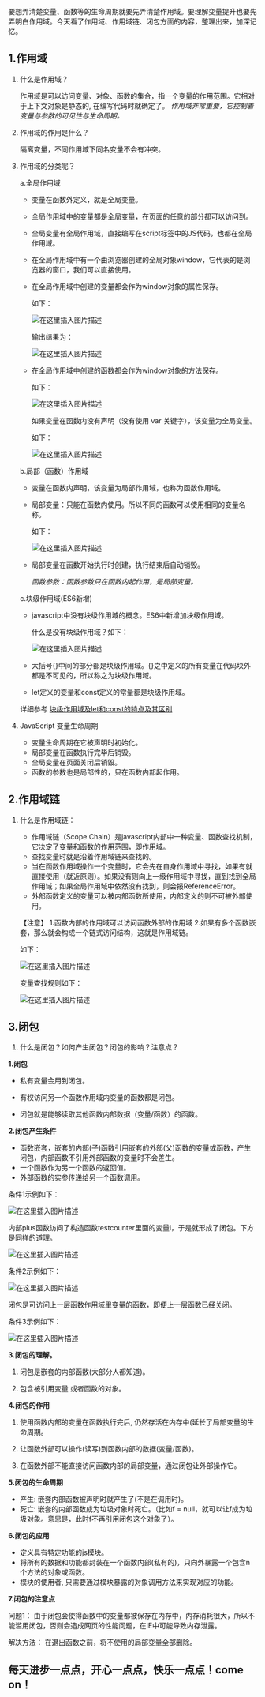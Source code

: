 要想弄清楚变量、函数等的生命周期就要先弄清楚作用域。要理解变量提升也要先弄明白作用域。今天看了作用域、作用域链、闭包方面的内容，整理出来，加深记忆。
## 1.作用域
 1. 什么是作用域？

	作用域是可以访问变量、对象、函数的集合，指一个变量的作用范围。它相对于上下文对象是静态的, 在编写代码时就确定了。
*作用域非常重要，它控制着变量与参数的可见性与生命周期。*

 2. 作用域的作用是什么？


	隔离变量，不同作用域下同名变量不会有冲突。

 3. 作用域的分类呢？

	a.全局作用域
	- 变量在函数外定义，就是全局变量。
	- 全局作用域中的变量都是全局变量，在页面的任意的部分都可以访问到。
	- 全局变量有全局作用域，直接编写在script标签中的JS代码，也都在全局作用域。
	- 在全局作用域中有一个由浏览器创建的全局对象window，它代表的是浏览器的窗口，我们可以直接使用。
	- 在全局作用域中创建的变量都会作为window对象的属性保存。
	
		如下：

		![在这里插入图片描述](https://img-blog.csdnimg.cn/20181204110859438.png?x-oss-process=image/watermark,type_ZmFuZ3poZW5naGVpdGk,shadow_10,text_aHR0cHM6Ly9ibG9nLmNzZG4ubmV0L3cxNDE4ODk5NTMy,size_16,color_FFFFFF,t_70)   

		输出结果为：

		![在这里插入图片描述](https://img-blog.csdnimg.cn/20181204110929345.png)     
	- 在全局作用域中创建的函数都会作为window对象的方法保存。

		如下：

		![在这里插入图片描述](https://img-blog.csdnimg.cn/20181204104310751.png?x-oss-process=image/watermark,type_ZmFuZ3poZW5naGVpdGk,shadow_10,text_aHR0cHM6Ly9ibG9nLmNzZG4ubmV0L3cxNDE4ODk5NTMy,size_16,color_FFFFFF,t_70)

		如果变量在函数内没有声明（没有使用 var 关键字），该变量为全局变量。
	
		如下：

		![在这里插入图片描述](https://img-blog.csdnimg.cn/20181204103401691.png?x-oss-process=image/watermark,type_ZmFuZ3poZW5naGVpdGk,shadow_10,text_aHR0cHM6Ly9ibG9nLmNzZG4ubmV0L3cxNDE4ODk5NTMy,size_16,color_FFFFFF,t_70)
	
	b.局部（函数）作用域
	
	- 变量在函数内声明，该变量为局部作用域，也称为函数作用域。
	- 局部变量：只能在函数内使用。所以不同的函数可以使用相同的变量名称。
	
		如下：

		![在这里插入图片描述](https://img-blog.csdnimg.cn/20181204110203403.png)
	
	- 局部变量在函数开始执行时创建，执行结束后自动销毁。

	
		*函数参数：函数参数只在函数内起作用，是局部变量。*
	
	c.块级作用域(ES6新增)

	- javascript中没有块级作用域的概念。ES6中新增加块级作用域。
	
		什么是没有块级作用域？如下：
		
		![在这里插入图片描述](https://img-blog.csdnimg.cn/20181205185039609.png)
	
	- 大括号{}中间的部分都是块级作用域。{}之中定义的所有变量在代码块外都是不可见的，所以称之为块级作用域。
	- let定义的变量和const定义的常量都是块级作用域。
	
	详细参考 [块级作用域及let和const的特点及其区别](https://blog.csdn.net/w1418899532/article/details/84717091)
	
	

 4. JavaScript 变量生命周期
	- 变量生命周期在它被声明时初始化。
	- 局部变量在函数执行完毕后销毁。
	- 全局变量在页面关闭后销毁。
	- 函数的参数也是局部性的，只在函数内部起作用。
	
## 2.作用域链

 1. 什么是作用域链：
	-  作用域链（Scope Chain）是javascript内部中一种变量、函数查找机制，它决定了变量和函数的作用范围，即作用域。
	-  查找变量时就是沿着作用域链来查找的。
	- 当在函数作用域操作一个变量时，它会先在自身作用域中寻找，如果有就直接使用（就近原则）。如果没有则向上一级作用域中寻找，直到找到全局作用域；如果全局作用域中依然没有找到，则会报ReferenceError。
	- 外部函数定义的变量可以被内部函数所使用，内部定义的则不可被外部使用。
	
	【注意】
	1.函数内部的作用域可以访问函数外部的作用域
	2.如果有多个函数嵌套，那么就会构成一个链式访问结构，这就是作用域链。

 	如下：

 	![在这里插入图片描述](https://img-blog.csdnimg.cn/20181204122653665.png?x-oss-process=image/watermark,type_ZmFuZ3poZW5naGVpdGk,shadow_10,text_aHR0cHM6Ly9ibG9nLmNzZG4ubmV0L3cxNDE4ODk5NTMy,size_16,color_FFFFFF,t_70)       
 
 	变量查找规则如下：
 	
 	![在这里插入图片描述](https://img-blog.csdnimg.cn/20181204132224362.png?x-oss-process=image/watermark,type_ZmFuZ3poZW5naGVpdGk,shadow_10,text_aHR0cHM6Ly9ibG9nLmNzZG4ubmV0L3cxNDE4ODk5NTMy,size_16,color_FFFFFF,t_70)
 
 ## 3.闭包

 1. 什么是闭包？如何产生闭包？闭包的影响？注意点？
 
 **1.闭包**

 - 私有变量会用到闭包。
 
 - 有权访问另一个函数作用域内变量的函数都是闭包。
 
 - 闭包就是能够读取其他函数内部数据（变量/函数）的函数。
 	
**2.闭包产生条件**

- 函数嵌套，嵌套的内部(子)函数引用嵌套的外部(父)函数的变量或函数，产生闭包，内部函数不引用外部函数的变量时不会差生。
- 一个函数作为另一个函数的返回值。
- 外部函数的实参传递给另一个函数调用。
 
条件1示例如下：

![在这里插入图片描述](https://img-blog.csdnimg.cn/20181204134947748.png)

内部plus函数访问了构造函数testcounter里面的变量i，于是就形成了闭包。下方是同样的道理。

![在这里插入图片描述](https://img-blog.csdnimg.cn/20181204135547175.png?x-oss-process=image/watermark,type_ZmFuZ3poZW5naGVpdGk,shadow_10,text_aHR0cHM6Ly9ibG9nLmNzZG4ubmV0L3cxNDE4ODk5NTMy,size_16,color_FFFFFF,t_70)

条件2示例如下：

![在这里插入图片描述](https://img-blog.csdnimg.cn/20181204142439722.png?x-oss-process=image/watermark,type_ZmFuZ3poZW5naGVpdGk,shadow_10,text_aHR0cHM6Ly9ibG9nLmNzZG4ubmV0L3cxNDE4ODk5NTMy,size_16,color_FFFFFF,t_70)

闭包是可访问上一层函数作用域里变量的函数，即便上一层函数已经关闭。

条件3示例如下：

![在这里插入图片描述](https://img-blog.csdnimg.cn/2018120414352045.png)

**3.闭包的理解。**

1. 闭包是嵌套的内部函数(大部分人都知道)。

2. 包含被引用变量 或者函数的对象。


**4.闭包的作用**

1. 使用函数内部的变量在函数执行完后, 仍然存活在内存中(延长了局部变量的生命周期。

2. 让函数外部可以操作(读写)到函数内部的数据(变量/函数)。

3. 在函数外部不能直接访问函数内部的局部变量，通过闭包让外部操作它。

	
**5.闭包的生命周期**

- 产生: 嵌套内部函数被声明时就产生了(不是在调用时)。
- 死亡: 嵌套的内部函数成为垃圾对象时死亡。（比如f = null，就可以让f成为垃圾对象。意思是，此时f不再引用闭包这个对象了）。

**6.闭包的应用**

- 定义具有特定功能的js模块。
- 将所有的数据和功能都封装在一个函数内部(私有的)，只向外暴露一个包含n个方法的对象或函数。
- 模块的使用者, 只需要通过模块暴露的对象调用方法来实现对应的功能。
	
**7.闭包的注意点**

问题1：
由于闭包会使得函数中的变量都被保存在内存中，内存消耗很大，所以不能滥用闭包，否则会造成网页的性能问题，在IE中可能导致内存泄露。

解决方法：
在退出函数之前，将不使用的局部变量全部删除。

	

## 每天进步一点点，开心一点点，快乐一点点！come on！